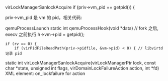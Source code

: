 virLockManagerSanlockAcquire
    if (priv->vm_pid == getpid()) {

priv->vm_pid 是 vm 的 pid，相关代码:

qemuProcessLaunch
    static int qemuProcessHook(void *data) // fork 之后, execv 之前执行
        h->vm->pid = getpid();

    if (rv == 0) {
        if (virPidFileReadPath(priv->pidfile, &vm->pid) < 0) { // libvirtd 记录 pid

static int virLockManagerSanlockAcquire(virLockManagerPtr lock,
                                        const char *state,
                                        unsigned int flags,
                                        virDomainLockFailureAction action,
                                        int *fd)
     XML element: on_lockfailure for action
